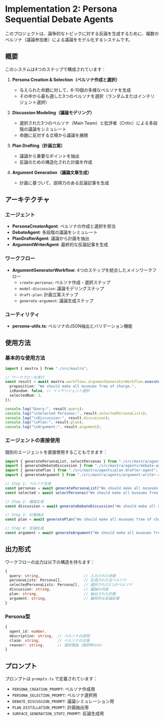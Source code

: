 # Implementation 2: Persona Sequential Debate Agents

このプロジェクトは、論争的なトピックに対する反論を生成するために、複数のペルソナ（議論参加者）による議論をモデル化するシステムです。

## 概要

このシステムは4つのステップで構成されています：

1. **Persona Creation & Selection（ペルソナ作成と選択）**
   - 与えられた命題に対して、6-10個の多様なペルソナを生成
   - その中から最も適した3つのペルソナを選択（ランダムまたはインテリジェント選択）

2. **Discussion Modeling（議論モデリング）**
   - 選択された3つのペルソナ（Main Team）と批評者（Critic）による多段階の議論をシミュレート
   - 命題に反対する立場から議論を展開

3. **Plan Drafting（計画立案）**
   - 議論から重要なポイントを抽出
   - 反論のための構造化された計画を作成

4. **Argument Generation（議論文章生成）**
   - 計画に基づいて、説得力のある反論記事を生成

## アーキテクチャ

### エージェント

- **PersonaCreatorAgent**: ペルソナの作成と選択を担当
- **DebateAgent**: 多段階の議論をシミュレート
- **PlanDrafterAgent**: 議論から計画を抽出
- **ArgumentWriterAgent**: 最終的な反論記事を生成

### ワークフロー

- **ArgumentGeneratorWorkflow**: 4つのステップを統合したメインワークフロー
  - `create-personas`: ペルソナ作成・選択ステップ
  - `model-discussion`: 議論モデリングステップ
  - `draft-plan`: 計画立案ステップ
  - `generate-argument`: 議論生成ステップ

### ユーティリティ

- **persona-utils.ts**: ペルソナのJSON抽出とバリデーション機能

## 使用方法

### 基本的な使用方法

```typescript
import { mastra } from "./src/mastra";

// ワークフローを実行
const result = await mastra.workflows.argumentGeneratorWorkflow.execute({
  proposition: "We should make all museums free of charge.",
  isRandom: false, // インテリジェント選択
  selectedNum: 3,
});

console.log("Query:", result.query);
console.log("\nSelected Personas:", result.selectedPersonaLists);
console.log("\nDiscussion:", result.discussion);
console.log("\nPlan:", result.plan);
console.log("\nArgument:", result.argument);
```

### エージェントの直接使用

個別のエージェントを直接使用することもできます：

```typescript
import { generatePersonaList, selectPersonas } from "./src/mastra/agents/persona-creator-agent";
import { generateDebateDiscussion } from "./src/mastra/agents/debate-agent";
import { generatePlan } from "./src/mastra/agents/plan-drafter-agent";
import { generateArgument } from "./src/mastra/agents/argument-writer-agent";

// Step 1: ペルソナ生成
const personas = await generatePersonaList("We should make all museums free of charge.");
const selected = await selectPersonas("We should make all museums free of charge.", personas);

// Step 2: 議論生成
const discussion = await generateDebateDiscussion("We should make all museums free of charge.", selected);

// Step 3: 計画抽出
const plan = await generatePlan("We should make all museums free of charge.", discussion);

// Step 4: 反論生成
const argument = await generateArgument("We should make all museums free of charge.", plan);
```

## 出力形式

ワークフローの出力は以下の構造を持ちます：

```typescript
{
  query: string,                    // 入力された命題
  personaLists: Persona[],          // 生成された全ペルソナ
  selectedPersonaLists: Persona[],  // 選択された3つのペルソナ
  discussion: string,               // 議論の内容
  plan: string,                     // 抽出された計画
  argument: string,                 // 最終的な反論記事
}
```

### Persona型

```typescript
{
  agent_id: number,
  description: string,  // ペルソナの説明
  claim: string,        // ペルソナの主張
  reason?: string,      // 選択理由（選択時のみ）
}
```

## プロンプト

プロンプトは `prompts.ts` で定義されています：

- `PERSONA_CREATION_PROMPT`: ペルソナ作成用
- `PERSONA_SELECTION_PROMPT`: ペルソナ選択用
- `DEBATE_DISCUSSION_PROMPT`: 議論シミュレーション用
- `PLAN_DISTILLATION_PROMPT`: 計画抽出用
- `SURFACE_GENERATION_STEP2_PROMPT`: 反論生成用
